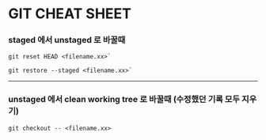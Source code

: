 # GIT CHEAT SHEET

### staged 에서 unstaged 로 바꿀때
```
git reset HEAD <filename.xx>`
```
```
git restore --staged <filename.xx>`
```
___

### unstaged 에서 clean working tree 로 바꿀때 (수정했던 기록 모두 지우기)
```
git checkout -- <filename.xx>
```